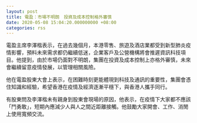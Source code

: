 ```yaml
---
layout: post
title: 電盈：市場不明朗　投資及成本控制格外審慎
date: 2020-05-08 15:04:20.000000000 +08:00
categories: rss
---
```


電盈主席李澤楷表示，在過去幾個月，本港零售、旅遊及酒店業都受到新型肺炎疫情影響，預料未來需求都仍繼續低迷，企業客戶及公營機構將會推遲資訊科技項目。他提到，由於市場仍面對不明朗，集團在投資及成本控制上亦格外審慎，未來會繼續留意疫情發展，以管理相關風險。

他在電盈股東大會上表示，在困難時刻更能體現到科技及通訊的重要性，集團會憑住知識和經驗，希望香港在疫情及經濟逐漸平穩下，與香港人攜手同行。

有股東問及李澤楷未有親身到股東會現場的原因，他表示，在疫情下大家都不應該「鬥勇敢」，短期內應減少人與人之間近距離接觸。他鼓勵大家開會、工作、消閒上使用寬頻交流。
